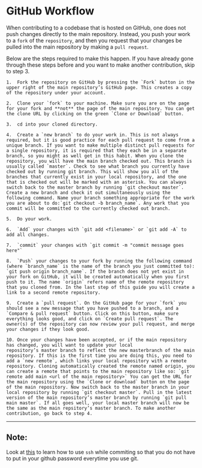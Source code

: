 # GitHub Workflow

When contributing to a codebase that is hosted on GitHub, one does not push changes directly to the main repository. Instead, you push your work to a `fork` of the `repository`, and then you request that your changes be pulled into the main repository by making a `pull request`.

Below are the steps required to make this happen. If you have already gone through these steps before and you want to make another contribution, skip to step 3.

	1.	Fork the repository on GitHub by pressing the `Fork` button in the upper right of the main repository’s GitHub page. This creates a copy of the repository under your account.
	
	2.	Clone your `fork` to your machine. Make sure you are on the page for your fork and **not** the page of the main repository. You can get the clone URL by clicking on the green `Clone or Download` button.
	
	3.	cd into your cloned directory.
	
	4.	Create a `new branch` to do your work in. This is not always required, but it is good practice for each pull request to come from a unique branch. If you want to make multiple distinct pull requests for a single repository, it is required that they each be in a separate branch, so you might as well get in this habit. When you clone the repository, you will have the main branch checked out. This branch is usually called `master`. Check to see what branch you currently have checked out by running git branch. This will show you all of the branches that currently exist in your local repository, and the one that is checked out will be marked with an asterisk. You can always switch back to the master branch by running `git checkout master`. Create a new branch and check it out simultaneously using the following command. Name your branch something appropriate for the work you are about to do:`git checkout -b branch_name`. Any work that you commit will be committed to the currently checked out branch.
	
	5.	Do your work.
	
	6.	`Add` your changes with `git add <filename>` or `git add -A` to add all changes.
	
  	7. 	`commit` your changes with `git commit -m "commit message goes here"`
	
	8.	`Push` your changes to your fork by running the following command (where `branch_name` is the name of the branch you just committed to): `git push origin branch_name`. If the branch does not yet exist in your fork on GitHub, it will be created automatically when you first push to it. The name `origin` refers name of the remote repository that you cloned from. In the last step of this guide you will create a link to a second remote repository.
	
	9.	Create a `pull request`. On the GitHub page for your `fork` you should see a new message that you have pushed to a branch, and a `Compare & pull request` button. Click on this button, make sure everything looks good, and click on `Create pull request`. The owner(s) of the repository can now review your pull request, and merge your changes if they look good.
	
	10.	Once your changes have been accepted, or if the main repository has changed, you will want to update your local repository’s master branch to reflect the new masterbranch of the main repository. If this is the first time you are doing this, you need to add a `new remote`, which links your local repository with a remote repository. Cloning automatically created the remote named origin, you can create a remote that points to the main repository like so: `git remote add main <url of the main repository>` You can get the URL for the main repository using the `Clone or download` button on the page of the main repository. Now switch back to the master branch in your local repository by running `git checkout master`. Pull in the latest version of the main repository’s master branch by running `git pull main master`. If all goes well, your local master branch will now be the same as the main repsitory’s master branch. To make another contribution, go back to step 4.


____
## Note: 
Look at [this](https://help.github.com/en/articles/connecting-to-github-with-ssh) to learn how to use `ssh` while commiting so that you do not have to put in your github password everytime you use git.
